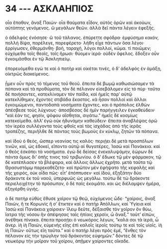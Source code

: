 
# 34 --- ΑΣΚΛΑΗΠΙΟΣ

οἷα ἔπαθον, ἄναξ Παιών· οἷα θαύματα εἶδον, αὐτὸς ὁρῶν καὶ άκούων, αὐτόπτης γενόμενος. ὢ μεγάλων θεῶν. ἀλλὰ δεῖ πάντα λέγειν ἐφεξῆς.

ὁ ἀδελφὸς ἐνόσησε· ὢ τοῦ τάλανος. ἐπύρεττε σφόδρα· ἐμφύσημα κακόν, πολλὴ δίψα, παρέλεγε, παρεφέρετο· λήθη εἶχε πάντων ὅσα λέγοι· ἐρρίγωσεν, ἐθερμάνθη· βοή, ταραχή, λόγοι πολλοί, κῶμα. τί ποιῶμεν; εὐχόμεθα τοῖς θεοῖς, τοῖς ἥρωσι· θύομεν ἱερά· οὐδὲν ὄφελος. ἔδοξεν οὖν ἐγκοιμᾶσθαι ἐν τῷ Ἀσκληπιείῳ.

ἐπορευόμεθα εγώ τε καὶ ὁ πατὴρ καὶ οἰκέται τινές, ὁ δ’ ἀδελφὸς ἐν ἁμάξῃ, οἰκτρῶς διακείμενος.

ᾖμεν οὖν πρὸς τὸ τέμενος τοῦ θεοῦ. ἔπειτα δὲ βωμῷ καθωσιώσαμεν τὰ πόπανα καὶ τὰ προθύματα, τὸν δὲ πέλανον εἰσεβάλομεν εἰς τὸ πύρ· ταῦτα δὲ ποιήσαντες, κατεκλίναμεν τὸν παῖδα, καὶ ἡμεῖς παρ’ αὐτῷ κατεκλίθημεν, ἔχοντες στιβάδα ἕκαστος. κὰ ἦσαν πολλοὶ καὶ ἄλλοι ἐγκοιμώμενοι, παντοδαπὰ νοσήματα ἔχοντες. και ὁ πρόπολος ἐλθὼν άπέσβεσε τοὺς λύχνους· ἀποσβέσας δὲ ἡμῖν παρήγγειλεν ἐγκαθεύδειν· “καὶ ἐάν τις, φησίν, ψόφου αἴσθηται, σιγάτω.” ἡμεῖς δὲ κοσμίως κατεκείμεθα. ἀλλ’ ἐγὼ οὐκ ἠδυνάμην καθεύδειν· ἔπειτα ἀναβλέψας ὁρῶ τὸν ἱερέα συλλέγοντα τοὺς φθοῖς καὶ τὰς ἰσχάδας ἀπὸ τῆς ἱερᾶς τραπέζης, περιῆλθε δὲ πάντας τοὺς βωμοὺς ἐν κύκλῳ, ζητῶν τὰ πόπανα.

καὶ ἰδοὺ ὁ θεός, ὥσπερ νεανίας τις καλός· περιῄει δὲ μετὰ προσπόλων τινῶν, καὶ, ὡς ἐδοκεῖ, εἵποντο αὐτῷ αἱ θυγατέρες, Ἰασὼ καὶ Πανάκεια. καὶ ὁ θεὸς ἐσκόπει τὰ νοσήματα. ἐγὼ δὲ δείσας ἐνεκαλυψάμην, ἑώρων δὲ πάντα ὅμως δι’ ὀπῆς τινος τοῦ τριβωνίου. ὁ δ’ ἔδωκε τῷ μὲν φάρμακον, τῷ δὲ κατέπλασεν τὰ βλέφαρα, καὶ ἄλλοις ἄλλως ἐχρῆτο. μετὰ ταῦτα τῷ Θρασυστόμῳ παρεκαθέζετο· καὶ πρῶτον μὲν ἐφήψατο τῆς κεφαλῆς καὶ τῆς χειρός, οὐκ οἶδα πῶς· εἶτ’ ἐπόππυσεν· καὶ ἰδού, ἐξῃξάτην δύο δράκοντε ἐκ τοῦ ναοῦ, ὑπερφυῶς ὡς μεγάλω. τούτω δὲ τὼ δράκοντε περιελειχέτην τὸ πρόσωπον, ὁ δὲ παῖς ἐκοιμᾶτο. και ὡς διέλαμψεν ἡμέρα, ἐξηγέρθη ὑγιής.

ὁ δὲ πατὴρ εὐθὺς ἔθυσε χοῖρον τῷ θεῷ, εὐχόμενος ὧδε· “χαίροις, ἄναξ Παιών, ἥ τε Κορωνὶς ἥ σ’ ἔτικτεν καὶ ὁ πατὴρ Ἀπόλλων, καὶ Ὑγίεια καὶ Ἰασὼ καὶ Πανάκεια χαίροιεν· ἵλεῳ δεῦτε, δέξαισθε τὸν χοῖρον ὃν θύω, ἴατρα τῆς νόσου ἣν ἀπέψησας ταῖς  ἠπίαις χερσίν, ὦ ἄναξ.” ταῦτ’ εἰπών, ἀνέθηκε πίνακα. ἔπειτα προσῄει ὁ νεωκόρος λέγων, “καλά σοι τὰ ἱερά, ὦ ἄνερ. ἰὴ ἰὴ Παιών, εὐμενὴς εἴης ἐπὶ καλοῖς ἱεροῖς τούτῳ τε καὶ τοῖς υἱοῖς. ἰὴ ἰὴ Παιών· οὕτως εἴη ταῦτα.” καὶ ὁ πατήρ λέγει πρὸς ἐμέ, “ἔνθες τὸν πέλανον εἰς τὴν τρώγλην τοῦ δράκοντος εὐφημῶν.” δόντες δὲ τῷ νεωκόρῳ τὴν μοῖραν τοῦ χοίρου, ἀπῇμεν χαίροντες οἴκαδε.

